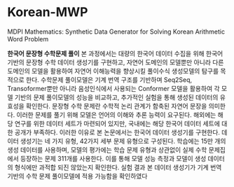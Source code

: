 # Korean-MWP
MDPI Mathematics: Synthetic Data Generator for Solving Korean Arithmetic Word Problem  


**한국어 문장형 수학문제 풀이**
 본 과정에서는 대량의 한국어 데이터 수집을 위해 한국어 기반의 문장형 수학 데이터 생성기를 구현하고, 자연어 도메인의 모델뿐만 아니라 다른 도메인의 모델을 활용하여 자연어 이해능력을 향상시킬 풀이수식 생성모델의 탐구를 목적으로 한다. 수학문제 풀이모델은 기계 번역 구조를 기반하며 Seq2Seq, Transoformer뿐만 아니라 음성인식에서 사용되는 Conformer 모델을 활용하여 각 모델 기반의 문제 풀이모델의 성능을 비교하고, 추가적인 실험을 통해 생성된 데이터의 유효성을 확인한다. 
 문장형 수학 문제란 수학적 논리 관계가 함축된 자연어 문장을 의미한다. 이러한 문제를 풀기 위해 모델은 언어의 이해와 추론 능력이 요구된다. 해외에는 해당 연구를 위한 데이터 세트가 마련되어 있지만, 국내에는 해당 한국어 데이터 세트에 대한 공개가 부족하다. 이러한 이유로 본 논문에서는 한국어 데이터 생성기를 구현한다. 데이터 생성기는 네 가지 유형, 42가지 세부 문제 유형으로 구성된다. 학습에는 15만 개의 생성 데이터를 사용하며, 모델의 평가에는 학습 문제 유형과 상관없이 실제 수학 문제집에서 등장하는 문제 311개를 사용한다. 이를 통해 모델 성능 측정과 모델이 생성 데이터의 형식에만 과적합 되진 않았는지 확인한다. 실험 결과 본 데이터 생성기가 기계 번역 기반의 수학 문제 풀이모델에 적용 가능함을 확인하였다

